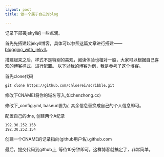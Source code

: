 ```yaml
---
layout: post
title: 做一个属于自己的blog

---
```



记录下部署jekyll的一些点滴。

首先先搭建起jekyll博客，具体可以参照这篇文章进行搭建——[blogging\_with\_jekyll]("http://www.ruanyifeng.com/blog/2012/08/blogging_with_jekyll.html", "blogging_with_jekyll")。

搭建起来之后，样式不是特别的美观，阅读体验也相对一般，大家可以根据自己喜欢的博客样式，进行配置。
以下以我的博客为例，我是参考了这个[博客]('http://chloerei.com/','blog')。

首先clone代码

```
git clone https://github.com/chloerei/scribble.git
```
修改下CNAME(将你的域名写入,如chenzhong.cc)

修改下_config.yml, baseurl置为/, 其余信息替换成自己的个人信息即可。

配置自己的dns, 创建两个A纪录

	192.30.252.153
	192.30.252.154

创建一个CNAME的记录指向(github用户名).github.com


最后，提交代码到github上, 等待10分钟即可。这样博客就搞定了，非常简单。
